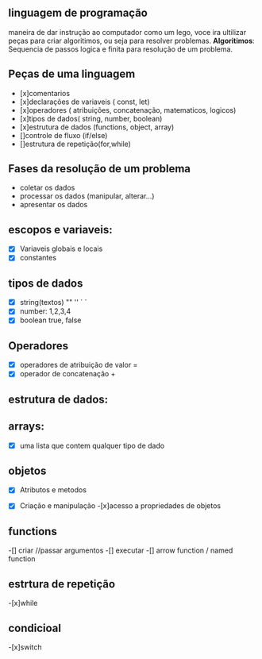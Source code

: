 ## linguagem de programação

maneira de dar instrução ao computador
como um lego, voce ira ultilizar peças para criar algoritimos, ou seja para resolver problemas.
**Algoritimos**: Sequencia de passos logica e finita para resolução de um problema.

## Peças de uma linguagem

- [x]comentarios
- [x]declarações de variaveis ( const, let)
- [x]operadores ( atribuições, concatenação, matematicos, logicos)
- [x]tipos de dados( string, number, boolean)
- [x]estrutura de dados (functions, object, array)
- []controle de fluxo (if/else)
- []estrutura de repetição(for,while)

## Fases da resolução de um problema

- coletar os dados
- processar os dados (manipular, alterar...)
- apresentar os dados

## escopos e variaveis:
-[x] Variaveis globais e locais
-[x] constantes

## tipos de dados
-[x] string(textos) "" '' ` ´
-[x] number: 1,2,3,4
-[x] boolean true, false

## Operadores
-[x] operadores de atribuição de valor =
-[x] operador de concatenação +

## estrutura de dados:

## arrays:
-[x] uma lista que contem qualquer tipo de dado
## objetos
-[x] Atributos e metodos
-[x] Criação e manipulação
-[x]acesso a propriedades de objetos


## functions
-[] criar //passar argumentos
-[] executar
-[] arrow function / named function

## estrtura de repetição 
-[x]while

## condicioal
-[x]switch